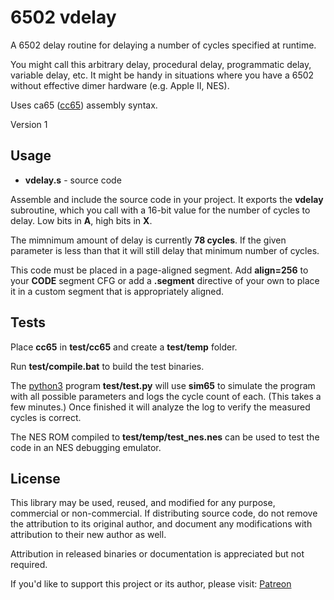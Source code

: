 # 6502 vdelay

A 6502 delay routine for delaying a number of cycles specified at runtime.

You might call this arbitrary delay, procedural delay, programmatic delay,
 variable delay, etc. It might be handy in situations where you have a 6502
 without effective dimer hardware (e.g. Apple II, NES).

Uses ca65 ([cc65](https://cc65.github.io/)) assembly syntax.

Version 1

## Usage

* **vdelay.s** - source code

Assemble and include the source code in your project. It exports the **vdelay**
subroutine, which you call with a 16-bit value for the number of cycles to
delay. Low bits in **A**, high bits in **X**.

The mimnimum amount of delay is currently **78 cycles**. If the given parameter
is less than that it will still delay that minimum number of cycles.

This code must be placed in a page-aligned segment. Add **align=256** to your
**CODE** segment CFG or add a **.segment** directive of your own to place it in
a custom segment that is appropriately aligned.

## Tests

Place **cc65** in **test/cc65** and create a **test/temp** folder.

Run **test/compile.bat** to build the test binaries.

The [python3](https://www.python.org/) program **test/test.py** will use **sim65** to simulate the program
 with all possible parameters and logs the cycle count of each.
 (This takes a few minutes.)
 Once finished it will analyze the log to verify the measured cycles is correct.

The NES ROM compiled to **test/temp/test_nes.nes** can be used to test the code
 in an NES debugging emulator. 

## License

This library may be used, reused, and modified for any purpose, commercial or non-commercial.
 If distributing source code, do not remove the attribution to its original author,
 and document any modifications with attribution to their new author as well.

Attribution in released binaries or documentation is appreciated but not required.

If you'd like to support this project or its author, please visit:
 [Patreon](https://www.patreon.com/rainwarrior)
